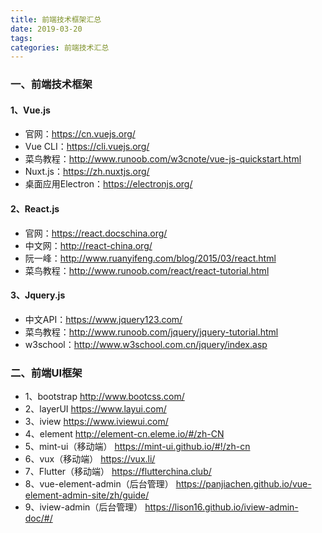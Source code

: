 ```yaml
---
title: 前端技术框架汇总
date: 2019-03-20
tags:
categories: 前端技术汇总
---
```


### 一、前端技术框架
#### 1、Vue.js
* 官网：https://cn.vuejs.org/
* Vue CLI：https://cli.vuejs.org/
* 菜鸟教程：http://www.runoob.com/w3cnote/vue-js-quickstart.html
* Nuxt.js：https://zh.nuxtjs.org/
* 桌面应用Electron：https://electronjs.org/

<!-- more -->

#### 2、React.js
* 官网：https://react.docschina.org/
* 中文网：http://react-china.org/
* 阮一峰：http://www.ruanyifeng.com/blog/2015/03/react.html
* 菜鸟教程：http://www.runoob.com/react/react-tutorial.html

#### 3、Jquery.js
* 中文API：https://www.jquery123.com/
* 菜鸟教程：http://www.runoob.com/jquery/jquery-tutorial.html
* w3school：http://www.w3school.com.cn/jquery/index.asp

### 二、前端UI框架
* 1、bootstrap
http://www.bootcss.com/
* 2、layerUI
https://www.layui.com/
* 3、iview
https://www.iviewui.com/
* 4、element
http://element-cn.eleme.io/#/zh-CN
* 5、mint-ui（移动端）
https://mint-ui.github.io/#!/zh-cn
* 6、vux（移动端）
https://vux.li/
* 7、Flutter（移动端）
https://flutterchina.club/
* 8、vue-element-admin（后台管理）
https://panjiachen.github.io/vue-element-admin-site/zh/guide/
* 9、iview-admin（后台管理）
https://lison16.github.io/iview-admin-doc/#/
